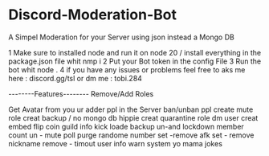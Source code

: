 # Discord-Moderation-Bot
A Simpel Moderation for your Server using json instead a Mongo DB

1 Make sure to installed node and run it on node 20 / install everything in the package.json file whit nmp i
2 Put your Bot token in the config File
3 Run the bot whit node . 
4 if you have any issues or problems feel free to aks me here : discord.gg/tsl or dm me : tobi.284


--------Features--------
Remove/Add Roles

Get Avatar from you ur adder ppl in the Server
ban/unban ppl
create mute role 
creat backup    / no mongo db hippie 
creat quarantine role
dm user
creat embed
flip coin 
guild info 
kick
loade backup
un-and lockdown
member count
un - mute 
poll
purge
randome number
set -remove afk
set - remove nickname
remove - timout 
user info 
warn system 
yo mama jokes


